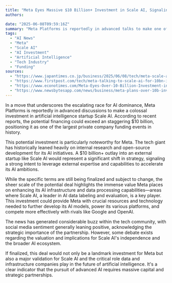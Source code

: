 ```yaml
---
title: "Meta Eyes Massive $10 Billion+ Investment in Scale AI, Signaling Strategic Shift"
authors:

date: "2025-06-08T09:59:16Z"
summary: "Meta Platforms is reportedly in advanced talks to make one of its largest-ever external AI investments, potentially pouring over $10 billion into the AI startup Scale AI. This move could significantly impact Meta's AI development strategy and the broader AI landscape."
tags:
  - "AI News"
  - "Meta"
  - "Scale AI"
  - "AI Investment"
  - "Artificial Intelligence"
  - "Tech Industry"
  - "Funding"
sources:
  - "https://www.japantimes.co.jp/business/2025/06/08/tech/meta-scale-ai-investment/"
  - "https://www.firstpost.com/tech/meta-talking-to-scale-ai-for-10bn-investment-is-ais-largest-private-funding-deal-coming-soon-13895327.html"
  - "https://www.econotimes.com/Meta-Eyes-Over-10-Billion-Investment-in-Scale-AI-to-Boost-AI-Capabilities-1712558"
  - "https://www.newsbytesapp.com/news/business/meta-plans-over-10b-investment-in-ai-start-up-scale-ai/story"
---
```


In a move that underscores the escalating race for AI dominance, Meta Platforms is reportedly in advanced discussions to make a colossal investment in artificial intelligence startup Scale AI. According to recent reports, the potential financing could exceed an staggering $10 billion, positioning it as one of the largest private company funding events in history.

This potential investment is particularly noteworthy for Meta. The tech giant has historically leaned heavily on internal research and open-source development for its AI initiatives. A $10 billion+ outlay into an external startup like Scale AI would represent a significant shift in strategy, signaling a strong intent to leverage external expertise and capabilities to accelerate its AI ambitions.

While the specific terms are still being finalized and subject to change, the sheer scale of the potential deal highlights the immense value Meta places on enhancing its AI infrastructure and data processing capabilities—areas where Scale AI, a leader in AI data labeling and evaluation, is a key player. This investment could provide Meta with crucial resources and technology needed to further develop its AI models, power its various platforms, and compete more effectively with rivals like Google and OpenAI.

The news has generated considerable buzz within the tech community, with social media sentiment generally leaning positive, acknowledging the strategic importance of the partnership. However, some debate exists regarding the valuation and implications for Scale AI's independence and the broader AI ecosystem.

If finalized, this deal would not only be a landmark investment for Meta but also a major validation for Scale AI and the critical role data and infrastructure companies play in the future of artificial intelligence. It's a clear indicator that the pursuit of advanced AI requires massive capital and strategic partnerships.
